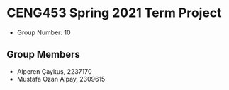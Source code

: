 # CENG453 Spring 2021 Term Project

* Group Number: 10

## Group Members

* Alperen Çaykuş, 2237170
* Mustafa Ozan Alpay, 2309615

